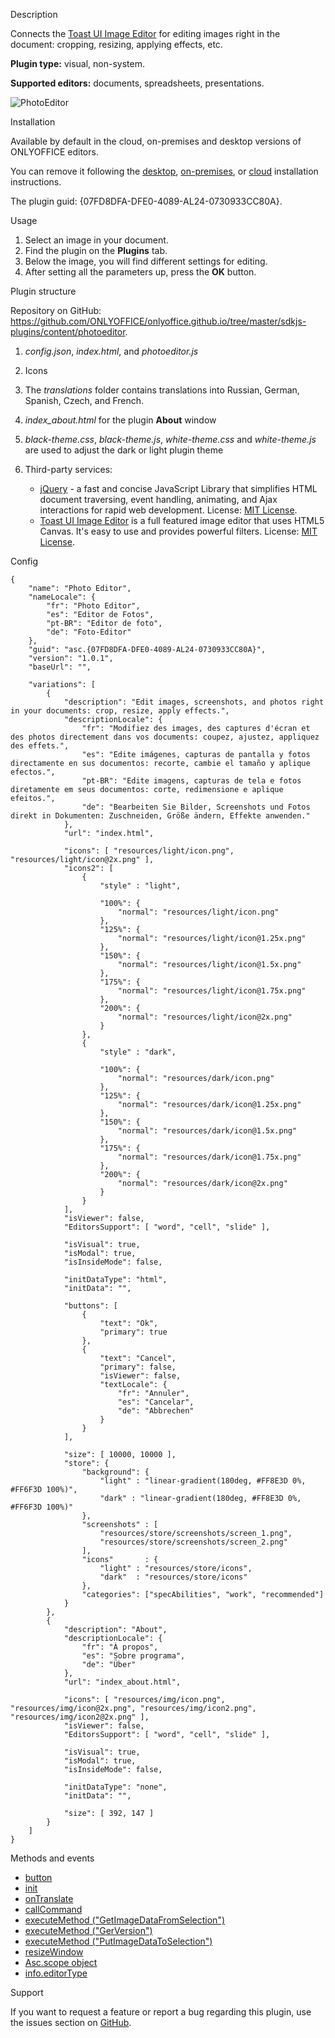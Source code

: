 Description

Connects the [Toast UI Image Editor](https://ui.toast.com/tui-image-editor) for editing images right in the document: cropping, resizing, applying effects, etc.

**Plugin type:** visual, non-system.

**Supported editors:** documents, spreadsheets, presentations.

![PhotoEditor](/content/img/plugins/gifs/photo-editor.gif)

Installation

Available by default in the cloud, on-premises and desktop versions of ONLYOFFICE editors.

You can remove it following the [desktop](/plugin/installation/desktop), [on-premises](/plugin/installation/onpremises), or [cloud](/plugin/installation/cloud) installation instructions.

The plugin guid: {07FD8DFA-DFE0-4089-AL24-0730933CC80A}.

Usage

1. Select an image in your document.
2. Find the plugin on the **Plugins** tab.
3. Below the image, you will find different settings for editing.
4. After setting all the parameters up, press the **OK** button.

Plugin structure

Repository on GitHub: <https://github.com/ONLYOFFICE/onlyoffice.github.io/tree/master/sdkjs-plugins/content/photoeditor>.

1. *config.json*, *index.html*, and *photoeditor.js*

2. Icons

3. The *translations* folder contains translations into Russian, German, Spanish, Czech, and French.

4. *index\_about.html* for the plugin **About** window

5. *black-theme.css*, *black-theme.js*, *white-theme.css* and *white-theme.js* are used to adjust the dark or light plugin theme

6. Third-party services:

   * [jQuery](https://jquery.com) - a fast and concise JavaScript Library that simplifies HTML document traversing, event handling, animating, and Ajax interactions for rapid web development. License: [MIT License](https://github.com/ONLYOFFICE/onlyoffice.github.io/blob/master/sdkjs-plugins/content/photoeditor/licenses/jQuery.license).
   * [Toast UI Image Editor](https://ui.toast.com/tui-image-editor) is a full featured image editor that uses HTML5 Canvas. It's easy to use and provides powerful filters. License: [MIT License](https://github.com/ONLYOFFICE/onlyoffice.github.io/blob/master/sdkjs-plugins/content/photoeditor/licenses/Tui.license).

Config

```
{
    "name": "Photo Editor",
    "nameLocale": {
        "fr": "Photo Editor",
        "es": "Editor de Fotos",
        "pt-BR": "Editor de foto",
        "de": "Foto-Editor"
    },
    "guid": "asc.{07FD8DFA-DFE0-4089-AL24-0730933CC80A}",
    "version": "1.0.1",
    "baseUrl": "",

    "variations": [
        {
            "description": "Edit images, screenshots, and photos right in your documents: crop, resize, apply effects.",
            "descriptionLocale": {
                "fr": "Modifiez des images, des captures d'écran et des photos directement dans vos documents: coupez, ajustez, appliquez des effets.",
                "es": "Edite imágenes, capturas de pantalla y fotos directamente en sus documentos: recorte, cambie el tamaño y aplique efectos.",
                "pt-BR": "Edite imagens, capturas de tela e fotos diretamente em seus documentos: corte, redimensione e aplique efeitos.",
                "de": "Bearbeiten Sie Bilder, Screenshots und Fotos direkt in Dokumenten: Zuschneiden, Größe ändern, Effekte anwenden."
            },
            "url": "index.html",

            "icons": [ "resources/light/icon.png", "resources/light/icon@2x.png" ],
            "icons2": [
                {
                    "style" : "light",
                    
                    "100%": {
                        "normal": "resources/light/icon.png"
                    },
                    "125%": {
                        "normal": "resources/light/icon@1.25x.png"
                    },
                    "150%": {
                        "normal": "resources/light/icon@1.5x.png"
                    },
                    "175%": {
                        "normal": "resources/light/icon@1.75x.png"
                    },
                    "200%": {
                        "normal": "resources/light/icon@2x.png"
                    }
                },
                {
                    "style" : "dark",
                    
                    "100%": {
                        "normal": "resources/dark/icon.png"
                    },
                    "125%": {
                        "normal": "resources/dark/icon@1.25x.png"
                    },
                    "150%": {
                        "normal": "resources/dark/icon@1.5x.png"
                    },
                    "175%": {
                        "normal": "resources/dark/icon@1.75x.png"
                    },
                    "200%": {
                        "normal": "resources/dark/icon@2x.png"
                    }
                }
            ],
            "isViewer": false,
            "EditorsSupport": [ "word", "cell", "slide" ],

            "isVisual": true,
            "isModal": true,
            "isInsideMode": false,

            "initDataType": "html",
            "initData": "",

            "buttons": [
                {
                    "text": "Ok",
                    "primary": true
                },
				{
                    "text": "Cancel",
                    "primary": false,
                    "isViewer": false,
                    "textLocale": {
                        "fr": "Annuler",
                        "es": "Cancelar",
                        "de": "Abbrechen"
                    }
                }
            ],

            "size": [ 10000, 10000 ],
            "store": {
                "background": {
                    "light" : "linear-gradient(180deg, #FF8E3D 0%, #FF6F3D 100%)",
                    "dark" : "linear-gradient(180deg, #FF8E3D 0%, #FF6F3D 100%)"
                },
                "screenshots" : [
                    "resources/store/screenshots/screen_1.png",
                    "resources/store/screenshots/screen_2.png"
                ],
                "icons"       : {
                    "light" : "resources/store/icons",
                    "dark"  : "resources/store/icons"
                },
                "categories": ["specAbilities", "work", "recommended"]
            }
        },
        {
            "description": "About",
            "descriptionLocale": {
                "fr": "À propos",
                "es": "Sobre programa",
                "de": "Über"
            },
            "url": "index_about.html",

            "icons": [ "resources/img/icon.png", "resources/img/icon@2x.png", "resources/img/icon2.png", "resources/img/icon2@2x.png" ],
            "isViewer": false,
            "EditorsSupport": [ "word", "cell", "slide" ],

            "isVisual": true,
            "isModal": true,
            "isInsideMode": false,

            "initDataType": "none",
            "initData": "",

            "size": [ 392, 147 ]
        }
    ]
}
```

Methods and events

* [button](/plugin/events/button)
* [init](/plugin/events/init)
* [onTranslate](/plugin/events/ontranslate)
* [callCommand](/plugin/callcommand)
* [executeMethod ("GetImageDataFromSelection")](/plugin/executemethod/common/getimagedatafromselection)
* [executeMethod ("GerVersion")](/plugin/executemethod/common/getversion)
* [executeMethod ("PutImageDataToSelection")](/plugin/executemethod/common/putimagedatatoselection)
* [resizeWindow](/plugin/resizewindow)
* [Asc.scope object](/plugin/scope)
* [info.editorType](/plugin/info#editorType)

Support

If you want to request a feature or report a bug regarding this plugin, use the issues section on [GitHub](https://github.com/ONLYOFFICE/onlyoffice.github.io/issues).
